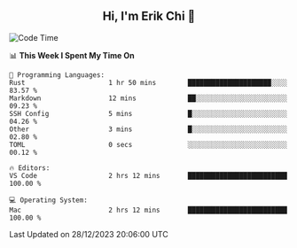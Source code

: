 <h2 align="center"> Hi, I'm Erik Chi 👋 </h2>

<table>
    
<!--START_SECTION:waka-->
![Code Time](http://img.shields.io/badge/Code%20Time-2%2C628%20hrs%2046%20mins-blue)

📊 **This Week I Spent My Time On** 

```text
💬 Programming Languages: 
Rust                     1 hr 50 mins        █████████████████████░░░░   83.57 % 
Markdown                 12 mins             ██░░░░░░░░░░░░░░░░░░░░░░░   09.23 % 
SSH Config               5 mins              █░░░░░░░░░░░░░░░░░░░░░░░░   04.26 % 
Other                    3 mins              █░░░░░░░░░░░░░░░░░░░░░░░░   02.80 % 
TOML                     0 secs              ░░░░░░░░░░░░░░░░░░░░░░░░░   00.12 % 

🔥 Editors: 
VS Code                  2 hrs 12 mins       █████████████████████████   100.00 % 

💻 Operating System: 
Mac                      2 hrs 12 mins       █████████████████████████   100.00 % 
```


 Last Updated on 28/12/2023 20:06:00 UTC
<!--END_SECTION:waka-->
</td></tr>
</table>